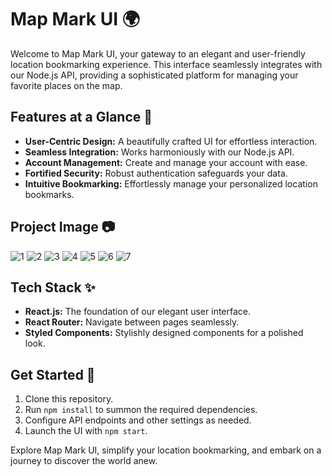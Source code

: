 # Map Mark UI 🌍

Welcome to Map Mark UI, your gateway to an elegant and user-friendly location bookmarking experience. This interface seamlessly integrates with our Node.js API, providing a sophisticated platform for managing your favorite places on the map.

## Features at a Glance 🚀

- **User-Centric Design:** A beautifully crafted UI for effortless interaction.
- **Seamless Integration:** Works harmoniously with our Node.js API.
- **Account Management:** Create and manage your account with ease.
- **Fortified Security:** Robust authentication safeguards your data.
- **Intuitive Bookmarking:** Effortlessly manage your personalized location bookmarks.

## Project Image 📷
![1](https://github.com/b-alramlawi/map-mark-ui/assets/63581864/cdb5023c-c0cc-4f7d-aeb9-c46b237a642e)
![2](https://github.com/b-alramlawi/map-mark-ui/assets/63581864/fb78519c-7194-422a-aa48-709d48164bf8)
![3](https://github.com/b-alramlawi/map-mark-ui/assets/63581864/c07bc2d9-f069-4c2a-b01b-b3507ada7ae0)
![4](https://github.com/b-alramlawi/map-mark-ui/assets/63581864/f24bdb45-2943-4dc0-b27d-75de3f4b0776)
![5](https://github.com/b-alramlawi/map-mark-ui/assets/63581864/126ccc39-9aec-4a07-aa0d-d8b43e716563)
![6](https://github.com/b-alramlawi/map-mark-ui/assets/63581864/151a7724-883e-417b-803e-99b51ec95699)
![7](https://github.com/b-alramlawi/map-mark-ui/assets/63581864/9b47d9b3-6d70-484f-b815-bf6cd582d514)


## Tech Stack ✨

- **React.js:** The foundation of our elegant user interface.
- **React Router:** Navigate between pages seamlessly.
- **Styled Components:** Stylishly designed components for a polished look.

## Get Started 🌟

1. Clone this repository.
2. Run `npm install` to summon the required dependencies.
3. Configure API endpoints and other settings as needed.
4. Launch the UI with `npm start`.

Explore Map Mark UI, simplify your location bookmarking, and embark on a journey to discover the world anew.
